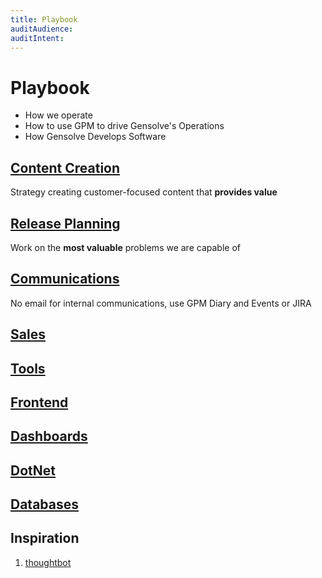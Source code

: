 ```yaml
---
title: Playbook
auditAudience:
auditIntent:
---
```


# Playbook

- How we operate
- How to use GPM to drive Gensolve's Operations
- How Gensolve Develops Software

## [Content Creation](./content-creation/)

Strategy creating customer-focused content that **provides value**

## [Release Planning](./release-planning/)

Work on the **most valuable** problems we are capable of

## [Communications](./communications/)

No email for internal communications, use GPM Diary and Events or JIRA

## [Sales](./salee/)

## [Tools](./tools/)

## [Frontend](./frontend/)

## [Dashboards](./dashboards/)

## [DotNet](./dotnet/)

## [Databases](./databases/)

## Inspiration

1. [thoughtbot](https://thoughtbot.com/playbook)
